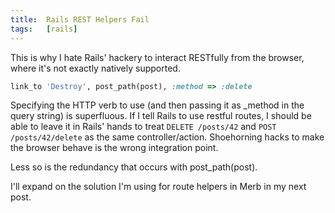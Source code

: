 ```yaml
---
title:  Rails REST Helpers Fail
tags:   [rails]
---
```


This is why I hate Rails' hackery to interact RESTfully from the browser, where it's not exactly natively supported.

```ruby
link_to 'Destroy', post_path(post), :method => :delete
```

Specifying the HTTP verb to use (and then passing it as _method in the query string) is superfluous.  If I tell Rails to use restful routes, I should be able to leave it in Rails' hands to treat `DELETE /posts/42` and `POST /posts/42/delete` as the same controller/action.  Shoehorning hacks to make the browser behave is the wrong integration point.

Less so is the redundancy that occurs with post_path(post).

I'll expand on the solution I'm using for route helpers in Merb in my next post.

